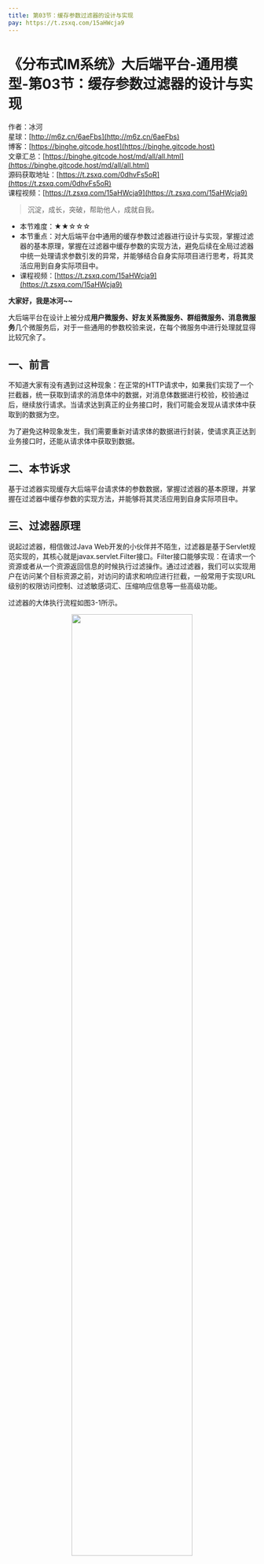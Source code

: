 ```yaml
---
title: 第03节：缓存参数过滤器的设计与实现
pay: https://t.zsxq.com/15aHWcja9
---
```


# 《分布式IM系统》大后端平台-通用模型-第03节：缓存参数过滤器的设计与实现

作者：冰河
<br/>星球：[http://m6z.cn/6aeFbs](http://m6z.cn/6aeFbs)
<br/>博客：[https://binghe.gitcode.host](https://binghe.gitcode.host)
<br/>文章汇总：[https://binghe.gitcode.host/md/all/all.html](https://binghe.gitcode.host/md/all/all.html)
<br/>源码获取地址：[https://t.zsxq.com/0dhvFs5oR](https://t.zsxq.com/0dhvFs5oR)
<br/>课程视频：[https://t.zsxq.com/15aHWcja9](https://t.zsxq.com/15aHWcja9)

> 沉淀，成长，突破，帮助他人，成就自我。

* 本节难度：★★☆☆☆
* 本节重点：对大后端平台中通用的缓存参数过滤器进行设计与实现，掌握过滤器的基本原理，掌握在过滤器中缓存参数的实现方法，避免后续在全局过滤器中统一处理请求参数引发的异常，并能够结合自身实际项目进行思考，将其灵活应用到自身实际项目中。
* 课程视频：[https://t.zsxq.com/15aHWcja9](https://t.zsxq.com/15aHWcja9)

**大家好，我是冰河~~**

大后端平台在设计上被分成**用户微服务、好友关系微服务、群组微服务、消息微服务**几个微服务后，对于一些通用的参数校验来说，在每个微服务中进行处理就显得比较冗余了。

## 一、前言

不知道大家有没有遇到过这种现象：在正常的HTTP请求中，如果我们实现了一个拦截器，统一获取到请求的消息体中的数据，对消息体数据进行校验，校验通过后，继续放行请求。当请求达到真正的业务接口时，我们可能会发现从请求体中获取到的数据为空。

为了避免这种现象发生，我们需要重新对请求体的数据进行封装，使请求真正达到业务接口时，还能从请求体中获取到数据。

## 二、本节诉求

基于过滤器实现缓存大后端平台请求体的参数数据，掌握过滤器的基本原理，并掌握在过滤器中缓存参数的实现方法，并能够将其灵活应用到自身实际项目中。

## 三、过滤器原理

说起过滤器，相信做过Java Web开发的小伙伴并不陌生，过滤器是基于Servlet规范实现的，其核心就是javax.servlet.Filter接口。Filter接口能够实现：在请求一个资源或者从一个资源返回信息的时候执行过滤操作。通过过滤器，我们可以实现用户在访问某个目标资源之前，对访问的请求和响应进行拦截，一般常用于实现URL级别的权限访问控制、过滤敏感词汇、压缩响应信息等一些高级功能。

过滤器的大体执行流程如图3-1所示。

<div align="center">
    <img src="https://binghe.gitcode.host/images/project/im/2023-12-29-001.png?raw=true" width="70%">
    <br/>
</div>

客户端访问目标资源时，会先执行过滤器中放行请求前的逻辑，随后执行放行请求的逻辑，接下来，访问目标资源。当资源访问完成后，还会回到过滤器中执行放行后的逻辑，最终返回给客户端。

如果在项目中实现并配置了多个过滤器，多个过滤器之间可以形成一个过滤器链，如图3-2所示。

## 查看完整文章

加入[冰河技术](http://m6z.cn/6aeFbs)知识星球，解锁完整技术文章与完整代码